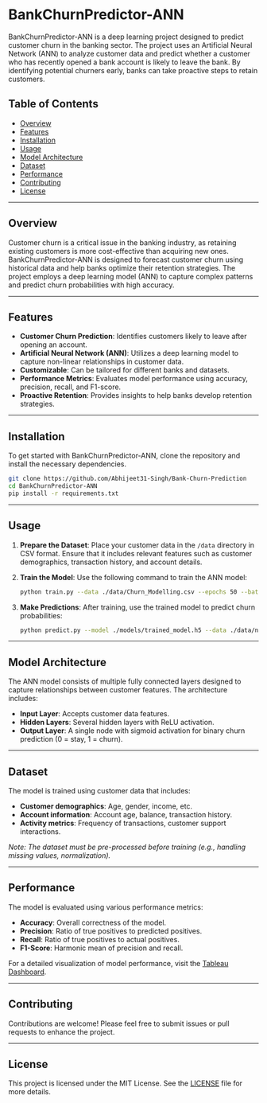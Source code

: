 
# **BankChurnPredictor-ANN**

BankChurnPredictor-ANN is a deep learning project designed to predict customer churn in the banking sector. The project uses an Artificial Neural Network (ANN) to analyze customer data and predict whether a customer who has recently opened a bank account is likely to leave the bank. By identifying potential churners early, banks can take proactive steps to retain customers.

## **Table of Contents**
- [Overview](#overview)
- [Features](#features)
- [Installation](#installation)
- [Usage](#usage)
- [Model Architecture](#model-architecture)
- [Dataset](#dataset)
- [Performance](#performance)
- [Contributing](#contributing)
- [License](#license)

---

## **Overview**

Customer churn is a critical issue in the banking industry, as retaining existing customers is more cost-effective than acquiring new ones. BankChurnPredictor-ANN is designed to forecast customer churn using historical data and help banks optimize their retention strategies. The project employs a deep learning model (ANN) to capture complex patterns and predict churn probabilities with high accuracy.

---

## **Features**
- **Customer Churn Prediction**: Identifies customers likely to leave after opening an account.
- **Artificial Neural Network (ANN)**: Utilizes a deep learning model to capture non-linear relationships in customer data.
- **Customizable**: Can be tailored for different banks and datasets.
- **Performance Metrics**: Evaluates model performance using accuracy, precision, recall, and F1-score.
- **Proactive Retention**: Provides insights to help banks develop retention strategies.

---

## **Installation**

To get started with BankChurnPredictor-ANN, clone the repository and install the necessary dependencies.

```bash
git clone https://github.com/Abhijeet31-Singh/Bank-Churn-Prediction
cd BankChurnPredictor-ANN
pip install -r requirements.txt
```

---

## **Usage**

1. **Prepare the Dataset**: Place your customer data in the `/data` directory in CSV format. Ensure that it includes relevant features such as customer demographics, transaction history, and account details.
   
2. **Train the Model**: Use the following command to train the ANN model:

    ```bash
    python train.py --data ./data/Churn_Modelling.csv --epochs 50 --batch-size 32
    ```

3. **Make Predictions**: After training, use the trained model to predict churn probabilities:

    ```bash
    python predict.py --model ./models/trained_model.h5 --data ./data/new_customers.csv
    ```

---

## **Model Architecture**

The ANN model consists of multiple fully connected layers designed to capture relationships between customer features. The architecture includes:
- **Input Layer**: Accepts customer data features.
- **Hidden Layers**: Several hidden layers with ReLU activation.
- **Output Layer**: A single node with sigmoid activation for binary churn prediction (0 = stay, 1 = churn).

---

## **Dataset**

The model is trained using customer data that includes:
- **Customer demographics**: Age, gender, income, etc.
- **Account information**: Account age, balance, transaction history.
- **Activity metrics**: Frequency of transactions, customer support interactions.

*Note: The dataset must be pre-processed before training (e.g., handling missing values, normalization).*

---

## **Performance**

The model is evaluated using various performance metrics:
- **Accuracy**: Overall correctness of the model.
- **Precision**: Ratio of true positives to predicted positives.
- **Recall**: Ratio of true positives to actual positives.
- **F1-Score**: Harmonic mean of precision and recall.

For a detailed visualization of model performance, visit the [Tableau Dashboard](https://public.tableau.com/views/DataModeling2/Balance?:language=en-GB&:sid=&:redirect=auth&:display_count=n&:origin=viz_share_link).

---

## **Contributing**

Contributions are welcome! Please feel free to submit issues or pull requests to enhance the project.

---

## **License**

This project is licensed under the MIT License. See the [LICENSE](LICENSE) file for more details.
